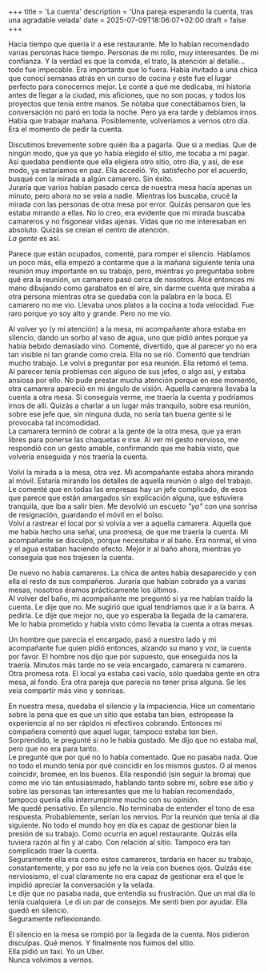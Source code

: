 +++
title = 'La cuenta'
description = 'Una pareja esperando la cuenta, tras una agradable velada'
date = 2025-07-09T18:06:07+02:00
draft = false
+++

Hacía tiempo que quería ir a ese restaurante. Me lo habían recomendado varias personas hace tiempo. Personas de mi rollo, muy interesantes. De mi confianza. Y la verdad es que la comida, el trato, la atención al detalle... todo fue impecable. Era importante que lo fuera. Había invitado a una chica que conocí semanas atrás en un curso de cocina y este fue el lugar perfecto para conocernos mejor. Le conté a qué me dedicaba, mi historia antes de llegar a la ciudad, mis aficiones, que no son pocas, y todos los proyectos que tenía entre manos. Se notaba que conectábamos bien, la conversación no paró en toda la noche. Pero ya era tarde y debíamos irnos. Había que trabajar mañana. Posiblemente, volveríamos a vernos otro día. Era el momento de pedir la cuenta.  


Discutimos brevemente sobre quién iba a pagarla. Que si a medias. Que de ningún modo, que ya que yo había elegido el sitio, me tocaba a mí pagar. Así quedaba pendiente que ella eligiera otro sitio, otro día, y así, de ese modo, ya estaríamos en paz. Ella accedió. Yo, satisfecho por el acuerdo, busqué con la mirada a algún camarero. Sin éxito.  
Juraría que varios habían pasado cerca de nuestra mesa hacía apenas un minuto, pero ahora no se veía a nadie. Mientras los buscaba, crucé la mirada con las personas de otra mesa por error. Quizás pensaron que les estaba mirando a ellas. No lo creo, era evidente que mi mirada buscaba camareros y no fisgonear vidas ajenas. Vidas que no me interesaban en absoluto. Quizás se creían el centro de atención.  
_La gente_ es así.


Parece que están ocupados, comenté, para romper el silencio. Hablamos un poco más, ella empezó a contarme que a la mañana siguiente tenía una reunión muy importante en su trabajo, pero, mientras yo preguntaba sobre qué era la reunión, un camarero pasó cerca de nosotros. Alcé entonces mi mano dibujando como garabatos en el aire, sin darme cuenta que miraba a otra persona mientras otra se quedaba con la palabra en la boca. El camarero no me vio. Llevaba unos platos a la cocina a toda velocidad. Fue raro porque yo soy alto y grande. Pero no me vio.  

Al volver yo (y mi atención) a la mesa, mi acompañante ahora estaba en silencio, dando un sorbo al vaso de agua, uno que pidió antes porque ya había bebido demasiado vino. Comenté, divertido, que al parecer yo no era tan visible ni tan grande como creía. Ella no se rió. Comentó que tendrían mucho trabajo. Le volví a preguntar por esa reunión. Ella retomó el tema.  
Al parecer tenía problemas con alguno de sus jefes, o algo así, y estaba ansiosa por ello. No pude prestar mucha atención porque en ese momento, otra camarera apareció en mi ángulo de visión. Aquella camarera llevaba la cuenta a otra mesa. Si conseguía verme, me traería la cuenta y podríamos irnos de allí. Quizás a charlar a un lugar más tranquilo, sobre esa reunión, sobre ese jefe que, sin ninguna duda, no sería tan buena gente si le provocaba tal incomodidad.  
La camarera terminó de cobrar a la gente de la otra mesa, que ya eran libres para ponerse las chaquetas e irse. Al ver mi gesto nervioso, me respondió con un gesto amable, confirmando que me había visto, que volvería enseguida y nos traería la cuenta.  

Volví la mirada a la mesa, otra vez. Mi acompañante estaba ahora mirando al móvil. Estaría mirando los detalles de aquella reunión o algo del trabajo. Le comenté que en todas las empresas hay un jefe complicado, de esos que parece que están amargados sin explicación alguna, que estuviera tranquila, que iba a salir bien. Me devolvió un escueto _"ya"_ con una sonrisa de resignación, guardando el móvil en el bolso.  
Volví a rastrear el local por si volvía a ver a aquella camarera. Aquella que me había hecho una señal, una promesa, de que me traería la cuenta. Mi acompañante se disculpó, porque necesitaba ir al baño. Era normal, el vino y el agua estaban haciendo efecto. Mejor ir al baño ahora, mientras yo conseguía que nos trajesen la cuenta.  

De nuevo no había camareros. La chica de antes había desaparecido y con ella el resto de sus compañeros. Juraría que habían cobrado ya a varias mesas, nosotros éramos prácticamente los últimos.  
Al volver del baño, mi acompañante me preguntó si ya me habían traído la cuenta. Le dije que no. Me sugirió que igual tendríamos que ir a la barra. A pedirla. Le dije que mejor no, que yo esperaba la llegada de la camarera. Me lo había prometido y había visto cómo llevaba la cuenta a otras mesas.  

Un hombre que parecía el encargado, pasó a nuestro lado y mi acompañante fue quien pidió entonces, alzando su mano y voz, la cuenta por favor. El hombre nos dijo que por supuesto, que enseguida nos la traería. Minutos más tarde no se veía encargado, camarera ni camarero. Otra promesa rota. El local ya estaba casi vacío, sólo quedaba gente en otra mesa, al fondo. Era otra pareja que parecía no tener prisa alguna. Se les veía compartir más vino y sonrisas.  

En nuestra mesa, quedaba el silencio y la impaciencia. Hice un comentario sobre la pena que es que un sitio que estaba tan bien, estropease la experiencia al no ser rápidos ni efectivos cobrando. Entonces mi compañera comentó que aquel lugar, tampoco estaba _tan_ bien. Sorprendido, le pregunté si no le había gustado. Me dijo que no estaba mal, pero que no era para tanto.  
Le pregunté que por qué no lo había comentado. Que no pasaba nada. Que no todo el mundo tenía por qué coincidir en los mismos gustos. O al menos coincidir, bromee, en los buenos. Ella respondió (sin seguir la broma) que como me vio tan entusiasmado, hablando tanto sobre mí, sobre ese sitio y sobre las personas tan interesantes que me lo habían recomendado, tampoco quería ella interrumpirme mucho con su opinión.  
Me quedé pensativo. En silencio. No terminaba de entender el tono de esa respuesta. Probablemente, serían los nervios. Por la reunión que tenía al día siguiente. No todo el mundo hoy en día es capaz de gestionar bien la presión de su trabajo. Como ocurría en aquel restaurante. Quizás ella tuviera razón al fin y al cabo. Con relación al sitio. Tampoco era tan complicado traer la cuenta.  
Seguramente ella era como estos camareros, tardaría en hacer su trabajo, constantemente, y por eso su jefe no la veía con buenos ojos. Quizás ese nerviosismo, el cual claramente no era capaz de gestionar era el que le impidió apreciar la conversación y la velada.  
Le dije que no pasaba nada, que entendía su frustración. Que un mal día lo tenía cualquiera. Le di un par de consejos. Me sentí bien por ayudar. Ella quedó en silencio.  
Seguramente reflexionando.  

El silencio en la mesa se rompió por la llegada de la cuenta. Nos pidieron disculpas. Qué menos. Y finalmente nos fuimos del sitio.  
Ella pidió un taxi. Yo un Uber.  
Nunca volvimos a vernos.
